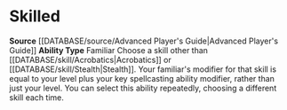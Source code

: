 ﻿---
ability_type: Familiar
actions: null
frequency: null
id: '33'
name: Skilled
rarity: Common
requirement: null
rus_type_level: null
source: '[[DATABASE/source/Advanced Player''s Guide|Advanced Player''s Guide]]'
trait: null
type: Familiar Ability

---
# Skilled

**Source** [[DATABASE/source/Advanced Player's Guide|Advanced Player's Guide]] 
**Ability Type** Familiar
Choose a skill other than [[DATABASE/skill/Acrobatics|Acrobatics]] or [[DATABASE/skill/Stealth|Stealth]]. Your familiar's modifier for that skill is equal to your level plus your key spellcasting ability modifier, rather than just your level. You can select this ability repeatedly, choosing a different skill each time.